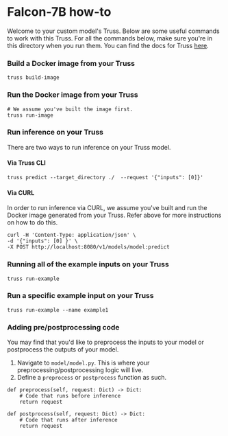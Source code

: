 
# Falcon-7B how-to

Welcome to your custom model's Truss. Below are some useful commands to work with this Truss. For all the commands below, make sure you're in this directory when you run them. You can find the docs for Truss [here](https://truss.baseten.co).

### Build a Docker image from your Truss
```
truss build-image
```

### Run the Docker image from your Truss
```
# We assume you've built the image first.
truss run-image
```

### Run inference on your Truss
There are two ways to run inference on your Truss model.
#### Via Truss CLI
```
truss predict --target_directory ./  --request '{"inputs": [0]}'
```

#### Via CURL
In order to run inference via CURL, we assume you've built and run the Docker image generated from your Truss. Refer above for more instructions on how to do this.
```
curl -H 'Content-Type: application/json' \
-d '{"inputs": [0] }' \
-X POST http://localhost:8080/v1/models/model:predict

```

### Running all of the example inputs on your Truss
```
truss run-example
```

### Run a specific example input on your Truss
```
truss run-example --name example1
```

### Adding pre/postprocessing code
You may find that you'd like to preprocess the inputs to your model or postprocess the outputs of your model.
1. Navigate to `model/model.py`. This is where your preprocessing/postprocessing logic will live.
2. Define a `preprocess` or `postprocess` function as such.
```
def preprocess(self, request: Dict) -> Dict:
    # Code that runs before inference
    return request

def postprocess(self, request: Dict) -> Dict:
    # Code that runs after inference
    return request
```